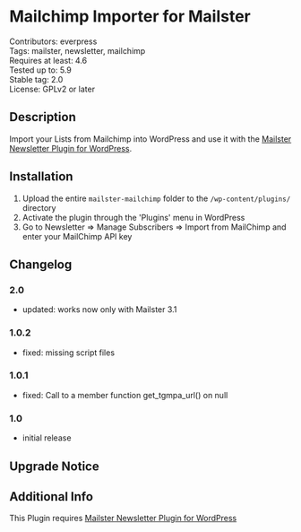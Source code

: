 # Mailchimp Importer for Mailster

Contributors: everpress  
Tags: mailster, newsletter, mailchimp  
Requires at least: 4.6  
Tested up to: 5.9  
Stable tag: 2.0  
License: GPLv2 or later

## Description

Import your Lists from Mailchimp into WordPress and use it with the [Mailster Newsletter Plugin for WordPress](https://mailster.co/?utm_campaign=wporg&utm_source=Mailchimp).

## Installation

1. Upload the entire `mailster-mailchimp` folder to the `/wp-content/plugins/` directory
2. Activate the plugin through the 'Plugins' menu in WordPress
3. Go to Newsletter => Manage Subscribers => Import from MailChimp and enter your MailChimp API key

## Changelog

### 2.0

-   updated: works now only with Mailster 3.1

### 1.0.2

-   fixed: missing script files

### 1.0.1

-   fixed: Call to a member function get_tgmpa_url() on null

### 1.0

-   initial release

## Upgrade Notice

## Additional Info

This Plugin requires [Mailster Newsletter Plugin for WordPress](https://mailster.co/?utm_campaign=wporg&utm_source=Mailster+Kickbox+Integration&utm_medium=readme)
